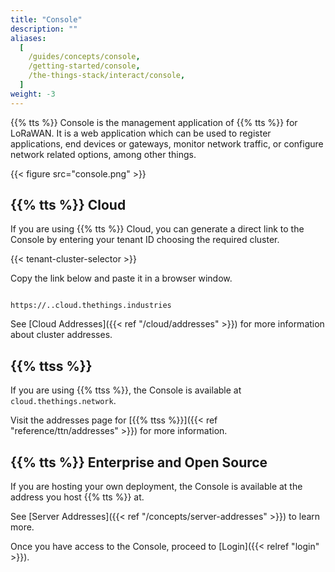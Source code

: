 ```yaml
---
title: "Console"
description: ""
aliases:
  [
    /guides/concepts/console,
    /getting-started/console,
    /the-things-stack/interact/console,
  ]
weight: -3
---
```


{{% tts %}} Console is the management application of {{% tts %}} for LoRaWAN. It is a web application which can be used to register applications, end devices or gateways, monitor network traffic, or configure network related options, among other things.

<!--more-->

{{< figure src="console.png" >}}

## {{% tts %}} Cloud

If you are using {{% tts %}} Cloud, you can generate a direct link to the Console by entering your tenant ID choosing the required cluster.

{{< tenant-cluster-selector >}}

Copy the link below and paste it in a browser window.

<p>
<code data-content="cluster-address">
https://<span data-content="tenant-id"></span>.<span data-content="cluster-id"></span>.cloud.thethings.industries
</code>
</p>

See [Cloud Addresses]({{< ref "/cloud/addresses" >}}) for more information about cluster addresses.

## {{% ttss %}}

If you are using {{% ttss %}}, the Console is available at `cloud.thethings.network`.

Visit the addresses page for [{{% ttss %}}]({{< ref "reference/ttn/addresses" >}}) for more information.

## {{% tts %}} Enterprise and Open Source

If you are hosting your own deployment, the Console is available at the address you host {{% tts %}} at.

See [Server Addresses]({{< ref "/concepts/server-addresses" >}}) to learn more.

Once you have access to the Console, proceed to [Login]({{< relref "login" >}}).
